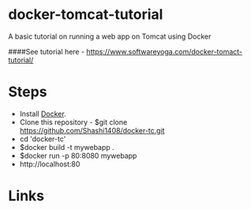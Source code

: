 # docker-tomcat-tutorial
A basic tutorial on running a web app on Tomcat using Docker

####See tutorial here - https://www.softwareyoga.com/docker-tomact-tutorial/

# Steps
* Install [Docker](https://docs.docker.com/install/).
* Clone this repository - $git clone https://github.com/Shashi1408/docker-tc.git
* cd 'docker-tc'
* $docker build -t mywebapp .
* $docker run -p 80:8080 mywebapp
* http://localhost:80

# Links
